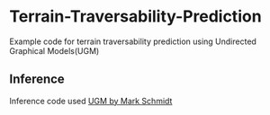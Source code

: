 # Terrain-Traversability-Prediction

Example code for terrain traversability prediction using Undirected Graphical Models(UGM)

## Inference

Inference code used [UGM by Mark Schmidt](https://www.cs.ubc.ca/~schmidtm/Software/UGM.html)
